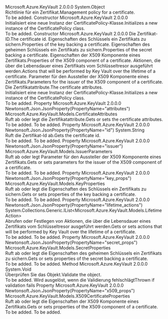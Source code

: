 <Type Name="CertificatePolicy" FullName="Microsoft.Azure.KeyVault.Models.CertificatePolicy">
  <TypeSignature Language="C#" Value="public class CertificatePolicy" />
  <TypeSignature Language="ILAsm" Value=".class public auto ansi beforefieldinit CertificatePolicy extends System.Object" />
  <TypeSignature Language="DocId" Value="T:Microsoft.Azure.KeyVault.Models.CertificatePolicy" />
  <TypeSignature Language="VB.NET" Value="Public Class CertificatePolicy" />
  <TypeSignature Language="F#" Value="type CertificatePolicy = class" />
  <AssemblyInfo>
    <AssemblyName>Microsoft.Azure.KeyVault</AssemblyName>
    <AssemblyVersion>2.0.0.0</AssemblyVersion>
  </AssemblyInfo>
  <Base>
    <BaseTypeName>System.Object</BaseTypeName>
  </Base>
  <Interfaces />
  <Docs>
    <summary>
            <span data-ttu-id="c669d-101">Richtlinie für ein Zertifikat.</span><span class="sxs-lookup"><span data-stu-id="c669d-101">Management policy for a certificate.</span></span>
            </summary>
    <remarks>To be added.</remarks>
  </Docs>
  <Members>
    <Member MemberName=".ctor">
      <MemberSignature Language="C#" Value="public CertificatePolicy ();" />
      <MemberSignature Language="ILAsm" Value=".method public hidebysig specialname rtspecialname instance void .ctor() cil managed" />
      <MemberSignature Language="DocId" Value="M:Microsoft.Azure.KeyVault.Models.CertificatePolicy.#ctor" />
      <MemberSignature Language="VB.NET" Value="Public Sub New ()" />
      <MemberType>Constructor</MemberType>
      <AssemblyInfo>
        <AssemblyName>Microsoft.Azure.KeyVault</AssemblyName>
        <AssemblyVersion>2.0.0.0</AssemblyVersion>
      </AssemblyInfo>
      <Parameters />
      <Docs>
        <summary>
            <span data-ttu-id="c669d-102">Initialisiert eine neue Instanz der CertificatePolicy-Klasse.</span><span class="sxs-lookup"><span data-stu-id="c669d-102">Initializes a new instance of the CertificatePolicy class.</span></span>
            </summary>
        <remarks>To be added.</remarks>
      </Docs>
    </Member>
    <Member MemberName=".ctor">
      <MemberSignature Language="C#" Value="public CertificatePolicy (string id = null, Microsoft.Azure.KeyVault.Models.KeyProperties keyProperties = null, Microsoft.Azure.KeyVault.Models.SecretProperties secretProperties = null, Microsoft.Azure.KeyVault.Models.X509CertificateProperties x509CertificateProperties = null, System.Collections.Generic.IList&lt;Microsoft.Azure.KeyVault.Models.LifetimeAction&gt; lifetimeActions = null, Microsoft.Azure.KeyVault.Models.IssuerParameters issuerParameters = null, Microsoft.Azure.KeyVault.Models.CertificateAttributes attributes = null);" />
      <MemberSignature Language="ILAsm" Value=".method public hidebysig specialname rtspecialname instance void .ctor(string id, class Microsoft.Azure.KeyVault.Models.KeyProperties keyProperties, class Microsoft.Azure.KeyVault.Models.SecretProperties secretProperties, class Microsoft.Azure.KeyVault.Models.X509CertificateProperties x509CertificateProperties, class System.Collections.Generic.IList`1&lt;class Microsoft.Azure.KeyVault.Models.LifetimeAction&gt; lifetimeActions, class Microsoft.Azure.KeyVault.Models.IssuerParameters issuerParameters, class Microsoft.Azure.KeyVault.Models.CertificateAttributes attributes) cil managed" />
      <MemberSignature Language="DocId" Value="M:Microsoft.Azure.KeyVault.Models.CertificatePolicy.#ctor(System.String,Microsoft.Azure.KeyVault.Models.KeyProperties,Microsoft.Azure.KeyVault.Models.SecretProperties,Microsoft.Azure.KeyVault.Models.X509CertificateProperties,System.Collections.Generic.IList{Microsoft.Azure.KeyVault.Models.LifetimeAction},Microsoft.Azure.KeyVault.Models.IssuerParameters,Microsoft.Azure.KeyVault.Models.CertificateAttributes)" />
      <MemberSignature Language="F#" Value="new Microsoft.Azure.KeyVault.Models.CertificatePolicy : string * Microsoft.Azure.KeyVault.Models.KeyProperties * Microsoft.Azure.KeyVault.Models.SecretProperties * Microsoft.Azure.KeyVault.Models.X509CertificateProperties * System.Collections.Generic.IList&lt;Microsoft.Azure.KeyVault.Models.LifetimeAction&gt; * Microsoft.Azure.KeyVault.Models.IssuerParameters * Microsoft.Azure.KeyVault.Models.CertificateAttributes -&gt; Microsoft.Azure.KeyVault.Models.CertificatePolicy" Usage="new Microsoft.Azure.KeyVault.Models.CertificatePolicy (id, keyProperties, secretProperties, x509CertificateProperties, lifetimeActions, issuerParameters, attributes)" />
      <MemberType>Constructor</MemberType>
      <AssemblyInfo>
        <AssemblyName>Microsoft.Azure.KeyVault</AssemblyName>
        <AssemblyVersion>2.0.0.0</AssemblyVersion>
      </AssemblyInfo>
      <Parameters>
        <Parameter Name="id" Type="System.String" />
        <Parameter Name="keyProperties" Type="Microsoft.Azure.KeyVault.Models.KeyProperties" />
        <Parameter Name="secretProperties" Type="Microsoft.Azure.KeyVault.Models.SecretProperties" />
        <Parameter Name="x509CertificateProperties" Type="Microsoft.Azure.KeyVault.Models.X509CertificateProperties" />
        <Parameter Name="lifetimeActions" Type="System.Collections.Generic.IList&lt;Microsoft.Azure.KeyVault.Models.LifetimeAction&gt;" />
        <Parameter Name="issuerParameters" Type="Microsoft.Azure.KeyVault.Models.IssuerParameters" />
        <Parameter Name="attributes" Type="Microsoft.Azure.KeyVault.Models.CertificateAttributes" />
      </Parameters>
      <Docs>
        <param name="id"><span data-ttu-id="c669d-103">Die Zertifikat-ID.</span><span class="sxs-lookup"><span data-stu-id="c669d-103">The certificate id.</span></span></param>
        <param name="keyProperties"><span data-ttu-id="c669d-104">Eigenschaften des Schlüssels ein Zertifikats zu sichern.</span><span class="sxs-lookup"><span data-stu-id="c669d-104">Properties of the key backing a certificate.</span></span></param>
        <param name="secretProperties"><span data-ttu-id="c669d-105">Eigenschaften des geheimen Schlüssels ein Zertifikats zu sichern.</span><span class="sxs-lookup"><span data-stu-id="c669d-105">Properties of the secret backing a certificate.</span></span></param>
        <param name="x509CertificateProperties"><span data-ttu-id="c669d-106">Eigenschaften der X509 Komponente eines Zertifikats.</span><span class="sxs-lookup"><span data-stu-id="c669d-106">Properties of the X509 component of a certificate.</span></span></param>
        <param name="lifetimeActions"><span data-ttu-id="c669d-107">Aktionen, die über die Lebensdauer eines Zertifikats vom Schlüsseltresor ausgeführt werden.</span><span class="sxs-lookup"><span data-stu-id="c669d-107">Actions that will be performed by Key Vault over the lifetime of a certificate.</span></span></param>
        <param name="issuerParameters"><span data-ttu-id="c669d-108">Parameter für den Aussteller der X509 Komponente eines Zertifikats.</span><span class="sxs-lookup"><span data-stu-id="c669d-108">Parameters for the issuer of the X509 component of a certificate.</span></span></param>
        <param name="attributes"><span data-ttu-id="c669d-109">Die Zertifikatattribute.</span><span class="sxs-lookup"><span data-stu-id="c669d-109">The certificate attributes.</span></span></param>
        <summary>
            <span data-ttu-id="c669d-110">Initialisiert eine neue Instanz der CertificatePolicy-Klasse.</span><span class="sxs-lookup"><span data-stu-id="c669d-110">Initializes a new instance of the CertificatePolicy class.</span></span>
            </summary>
        <remarks>To be added.</remarks>
      </Docs>
    </Member>
    <Member MemberName="Attributes">
      <MemberSignature Language="C#" Value="public Microsoft.Azure.KeyVault.Models.CertificateAttributes Attributes { get; set; }" />
      <MemberSignature Language="ILAsm" Value=".property instance class Microsoft.Azure.KeyVault.Models.CertificateAttributes Attributes" />
      <MemberSignature Language="DocId" Value="P:Microsoft.Azure.KeyVault.Models.CertificatePolicy.Attributes" />
      <MemberSignature Language="VB.NET" Value="Public Property Attributes As CertificateAttributes" />
      <MemberSignature Language="F#" Value="member this.Attributes : Microsoft.Azure.KeyVault.Models.CertificateAttributes with get, set" Usage="Microsoft.Azure.KeyVault.Models.CertificatePolicy.Attributes" />
      <MemberType>Property</MemberType>
      <AssemblyInfo>
        <AssemblyName>Microsoft.Azure.KeyVault</AssemblyName>
        <AssemblyVersion>2.0.0.0</AssemblyVersion>
      </AssemblyInfo>
      <Attributes>
        <Attribute>
          <AttributeName>Newtonsoft.Json.JsonProperty(PropertyName="attributes")</AttributeName>
        </Attribute>
      </Attributes>
      <ReturnValue>
        <ReturnType>Microsoft.Azure.KeyVault.Models.CertificateAttributes</ReturnType>
      </ReturnValue>
      <Docs>
        <summary>
            <span data-ttu-id="c669d-111">Ruft ab oder legt die Zertifikatattribute.</span><span class="sxs-lookup"><span data-stu-id="c669d-111">Gets or sets the certificate attributes.</span></span>
            </summary>
        <value>To be added.</value>
        <remarks>To be added.</remarks>
      </Docs>
    </Member>
    <Member MemberName="Id">
      <MemberSignature Language="C#" Value="public string Id { get; }" />
      <MemberSignature Language="ILAsm" Value=".property instance string Id" />
      <MemberSignature Language="DocId" Value="P:Microsoft.Azure.KeyVault.Models.CertificatePolicy.Id" />
      <MemberSignature Language="VB.NET" Value="Public ReadOnly Property Id As String" />
      <MemberSignature Language="F#" Value="member this.Id : string" Usage="Microsoft.Azure.KeyVault.Models.CertificatePolicy.Id" />
      <MemberType>Property</MemberType>
      <AssemblyInfo>
        <AssemblyName>Microsoft.Azure.KeyVault</AssemblyName>
        <AssemblyVersion>2.0.0.0</AssemblyVersion>
      </AssemblyInfo>
      <Attributes>
        <Attribute>
          <AttributeName>Newtonsoft.Json.JsonProperty(PropertyName="id")</AttributeName>
        </Attribute>
      </Attributes>
      <ReturnValue>
        <ReturnType>System.String</ReturnType>
      </ReturnValue>
      <Docs>
        <summary>
            <span data-ttu-id="c669d-112">Ruft die Zertifikat-Id ab.</span><span class="sxs-lookup"><span data-stu-id="c669d-112">Gets the certificate id.</span></span>
            </summary>
        <value>To be added.</value>
        <remarks>To be added.</remarks>
      </Docs>
    </Member>
    <Member MemberName="IssuerParameters">
      <MemberSignature Language="C#" Value="public Microsoft.Azure.KeyVault.Models.IssuerParameters IssuerParameters { get; set; }" />
      <MemberSignature Language="ILAsm" Value=".property instance class Microsoft.Azure.KeyVault.Models.IssuerParameters IssuerParameters" />
      <MemberSignature Language="DocId" Value="P:Microsoft.Azure.KeyVault.Models.CertificatePolicy.IssuerParameters" />
      <MemberSignature Language="VB.NET" Value="Public Property IssuerParameters As IssuerParameters" />
      <MemberSignature Language="F#" Value="member this.IssuerParameters : Microsoft.Azure.KeyVault.Models.IssuerParameters with get, set" Usage="Microsoft.Azure.KeyVault.Models.CertificatePolicy.IssuerParameters" />
      <MemberType>Property</MemberType>
      <AssemblyInfo>
        <AssemblyName>Microsoft.Azure.KeyVault</AssemblyName>
        <AssemblyVersion>2.0.0.0</AssemblyVersion>
      </AssemblyInfo>
      <Attributes>
        <Attribute>
          <AttributeName>Newtonsoft.Json.JsonProperty(PropertyName="issuer")</AttributeName>
        </Attribute>
      </Attributes>
      <ReturnValue>
        <ReturnType>Microsoft.Azure.KeyVault.Models.IssuerParameters</ReturnType>
      </ReturnValue>
      <Docs>
        <summary>
            <span data-ttu-id="c669d-113">Ruft ab oder legt Parameter für den Aussteller der X509 Komponente eines Zertifikats.</span><span class="sxs-lookup"><span data-stu-id="c669d-113">Gets or sets parameters for the issuer of the X509 component of a certificate.</span></span>
            </summary>
        <value>To be added.</value>
        <remarks>To be added.</remarks>
      </Docs>
    </Member>
    <Member MemberName="KeyProperties">
      <MemberSignature Language="C#" Value="public Microsoft.Azure.KeyVault.Models.KeyProperties KeyProperties { get; set; }" />
      <MemberSignature Language="ILAsm" Value=".property instance class Microsoft.Azure.KeyVault.Models.KeyProperties KeyProperties" />
      <MemberSignature Language="DocId" Value="P:Microsoft.Azure.KeyVault.Models.CertificatePolicy.KeyProperties" />
      <MemberSignature Language="VB.NET" Value="Public Property KeyProperties As KeyProperties" />
      <MemberSignature Language="F#" Value="member this.KeyProperties : Microsoft.Azure.KeyVault.Models.KeyProperties with get, set" Usage="Microsoft.Azure.KeyVault.Models.CertificatePolicy.KeyProperties" />
      <MemberType>Property</MemberType>
      <AssemblyInfo>
        <AssemblyName>Microsoft.Azure.KeyVault</AssemblyName>
        <AssemblyVersion>2.0.0.0</AssemblyVersion>
      </AssemblyInfo>
      <Attributes>
        <Attribute>
          <AttributeName>Newtonsoft.Json.JsonProperty(PropertyName="key_props")</AttributeName>
        </Attribute>
      </Attributes>
      <ReturnValue>
        <ReturnType>Microsoft.Azure.KeyVault.Models.KeyProperties</ReturnType>
      </ReturnValue>
      <Docs>
        <summary>
            <span data-ttu-id="c669d-114">Ruft ab oder legt die Eigenschaften des Schlüssels ein Zertifikats zu sichern.</span><span class="sxs-lookup"><span data-stu-id="c669d-114">Gets or sets properties of the key backing a certificate.</span></span>
            </summary>
        <value>To be added.</value>
        <remarks>To be added.</remarks>
      </Docs>
    </Member>
    <Member MemberName="LifetimeActions">
      <MemberSignature Language="C#" Value="public System.Collections.Generic.IList&lt;Microsoft.Azure.KeyVault.Models.LifetimeAction&gt; LifetimeActions { get; set; }" />
      <MemberSignature Language="ILAsm" Value=".property instance class System.Collections.Generic.IList`1&lt;class Microsoft.Azure.KeyVault.Models.LifetimeAction&gt; LifetimeActions" />
      <MemberSignature Language="DocId" Value="P:Microsoft.Azure.KeyVault.Models.CertificatePolicy.LifetimeActions" />
      <MemberSignature Language="VB.NET" Value="Public Property LifetimeActions As IList(Of LifetimeAction)" />
      <MemberSignature Language="F#" Value="member this.LifetimeActions : System.Collections.Generic.IList&lt;Microsoft.Azure.KeyVault.Models.LifetimeAction&gt; with get, set" Usage="Microsoft.Azure.KeyVault.Models.CertificatePolicy.LifetimeActions" />
      <MemberType>Property</MemberType>
      <AssemblyInfo>
        <AssemblyName>Microsoft.Azure.KeyVault</AssemblyName>
        <AssemblyVersion>2.0.0.0</AssemblyVersion>
      </AssemblyInfo>
      <Attributes>
        <Attribute>
          <AttributeName>Newtonsoft.Json.JsonProperty(PropertyName="lifetime_actions")</AttributeName>
        </Attribute>
      </Attributes>
      <ReturnValue>
        <ReturnType>System.Collections.Generic.IList&lt;Microsoft.Azure.KeyVault.Models.LifetimeAction&gt;</ReturnType>
      </ReturnValue>
      <Docs>
        <summary>
            <span data-ttu-id="c669d-115">Abrufen oder Festlegen von Aktionen, die über die Lebensdauer eines Zertifikats vom Schlüsseltresor ausgeführt werden.</span><span class="sxs-lookup"><span data-stu-id="c669d-115">Gets or sets actions that will be performed by Key Vault over the lifetime of a certificate.</span></span>
            </summary>
        <value>To be added.</value>
        <remarks>To be added.</remarks>
      </Docs>
    </Member>
    <Member MemberName="SecretProperties">
      <MemberSignature Language="C#" Value="public Microsoft.Azure.KeyVault.Models.SecretProperties SecretProperties { get; set; }" />
      <MemberSignature Language="ILAsm" Value=".property instance class Microsoft.Azure.KeyVault.Models.SecretProperties SecretProperties" />
      <MemberSignature Language="DocId" Value="P:Microsoft.Azure.KeyVault.Models.CertificatePolicy.SecretProperties" />
      <MemberSignature Language="VB.NET" Value="Public Property SecretProperties As SecretProperties" />
      <MemberSignature Language="F#" Value="member this.SecretProperties : Microsoft.Azure.KeyVault.Models.SecretProperties with get, set" Usage="Microsoft.Azure.KeyVault.Models.CertificatePolicy.SecretProperties" />
      <MemberType>Property</MemberType>
      <AssemblyInfo>
        <AssemblyName>Microsoft.Azure.KeyVault</AssemblyName>
        <AssemblyVersion>2.0.0.0</AssemblyVersion>
      </AssemblyInfo>
      <Attributes>
        <Attribute>
          <AttributeName>Newtonsoft.Json.JsonProperty(PropertyName="secret_props")</AttributeName>
        </Attribute>
      </Attributes>
      <ReturnValue>
        <ReturnType>Microsoft.Azure.KeyVault.Models.SecretProperties</ReturnType>
      </ReturnValue>
      <Docs>
        <summary>
            <span data-ttu-id="c669d-116">Ruft ab oder legt die Eigenschaften des geheimen Schlüssels ein Zertifikats zu sichern.</span><span class="sxs-lookup"><span data-stu-id="c669d-116">Gets or sets properties of the secret backing a certificate.</span></span>
            </summary>
        <value>To be added.</value>
        <remarks>To be added.</remarks>
      </Docs>
    </Member>
    <Member MemberName="Validate">
      <MemberSignature Language="C#" Value="public virtual void Validate ();" />
      <MemberSignature Language="ILAsm" Value=".method public hidebysig newslot virtual instance void Validate() cil managed" />
      <MemberSignature Language="DocId" Value="M:Microsoft.Azure.KeyVault.Models.CertificatePolicy.Validate" />
      <MemberSignature Language="VB.NET" Value="Public Overridable Sub Validate ()" />
      <MemberSignature Language="F#" Value="abstract member Validate : unit -&gt; unit&#xA;override this.Validate : unit -&gt; unit" Usage="certificatePolicy.Validate " />
      <MemberType>Method</MemberType>
      <AssemblyInfo>
        <AssemblyName>Microsoft.Azure.KeyVault</AssemblyName>
        <AssemblyVersion>2.0.0.0</AssemblyVersion>
      </AssemblyInfo>
      <ReturnValue>
        <ReturnType>System.Void</ReturnType>
      </ReturnValue>
      <Parameters />
      <Docs>
        <summary>
            <span data-ttu-id="c669d-117">Überprüfen Sie das Objekt.</span><span class="sxs-lookup"><span data-stu-id="c669d-117">Validate the object.</span></span>
            </summary>
        <remarks>To be added.</remarks>
        <exception cref="T:Microsoft.Rest.ValidationException">
            <span data-ttu-id="c669d-118">Wird ausgelöst, wenn die Validierung fehlschlägt</span><span class="sxs-lookup"><span data-stu-id="c669d-118">Thrown if validation fails</span></span>
            </exception>
      </Docs>
    </Member>
    <Member MemberName="X509CertificateProperties">
      <MemberSignature Language="C#" Value="public Microsoft.Azure.KeyVault.Models.X509CertificateProperties X509CertificateProperties { get; set; }" />
      <MemberSignature Language="ILAsm" Value=".property instance class Microsoft.Azure.KeyVault.Models.X509CertificateProperties X509CertificateProperties" />
      <MemberSignature Language="DocId" Value="P:Microsoft.Azure.KeyVault.Models.CertificatePolicy.X509CertificateProperties" />
      <MemberSignature Language="VB.NET" Value="Public Property X509CertificateProperties As X509CertificateProperties" />
      <MemberSignature Language="F#" Value="member this.X509CertificateProperties : Microsoft.Azure.KeyVault.Models.X509CertificateProperties with get, set" Usage="Microsoft.Azure.KeyVault.Models.CertificatePolicy.X509CertificateProperties" />
      <MemberType>Property</MemberType>
      <AssemblyInfo>
        <AssemblyName>Microsoft.Azure.KeyVault</AssemblyName>
        <AssemblyVersion>2.0.0.0</AssemblyVersion>
      </AssemblyInfo>
      <Attributes>
        <Attribute>
          <AttributeName>Newtonsoft.Json.JsonProperty(PropertyName="x509_props")</AttributeName>
        </Attribute>
      </Attributes>
      <ReturnValue>
        <ReturnType>Microsoft.Azure.KeyVault.Models.X509CertificateProperties</ReturnType>
      </ReturnValue>
      <Docs>
        <summary>
            <span data-ttu-id="c669d-119">Ruft ab oder legt die Eigenschaften der X509 Komponente eines Zertifikats.</span><span class="sxs-lookup"><span data-stu-id="c669d-119">Gets or sets properties of the X509 component of a certificate.</span></span>
            </summary>
        <value>To be added.</value>
        <remarks>To be added.</remarks>
      </Docs>
    </Member>
  </Members>
</Type>
